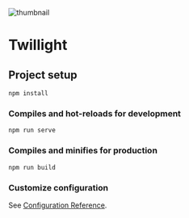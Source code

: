 ![thumbnail](https://res.cloudinary.com/thiomark/image/upload/v1673517334/portfolio/Twillight.png)
# Twillight

## Project setup
```
npm install
```

### Compiles and hot-reloads for development
```
npm run serve
```

### Compiles and minifies for production
```
npm run build
```

### Customize configuration
See [Configuration Reference](https://cli.vuejs.org/config/).
